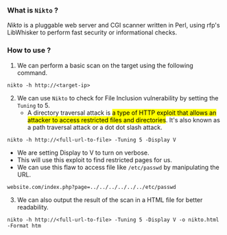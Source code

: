 
### What is `Nikto` ?

_Nikto_ is a pluggable web server and CGI scanner written in Perl, using rfp's LibWhisker to perform fast security or informational checks.

### How to use ?

1. We can perform a basic scan on the target using the following command.
```
nikto -h http://<target-ip>
```

2. We can use `Nikto` to check for File Inclusion vulnerability by setting the `Tuning` to 5.
	- A directory traversal attack is <mark>a type of HTTP exploit that allows an attacker to access restricted files and directories</mark>. It's also known as a path traversal attack or a dot dot slash attack.
```
nikto -h http://<full-url-to-file> -Tuning 5 -Display V
```
- We are setting Display to V to turn on verbose.
- This will use this exploit to find restricted pages for us.
- We can use this flaw to access file like `/etc/passwd` by manipulating the URL. 
```
website.com/index.php?page=../../../../../../etc/passwd
```

3. We can also output the result of the scan in a HTML file for better readability. 
```
nikto -h http://<full-url-to-file> -Tuning 5 -Display V -o nikto.html -Format htm
```

